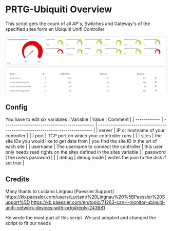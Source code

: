 # PRTG-Ubiquiti Overview
This script gets the count of all AP's, Switches and Gateway's of the specified sites form an Ubiquiti Unifi Controller

![PRTG Screenshot](/Screenshots/PRTG.PNG?raw=true "PRTG Screenshot")

## Config
You have to edit six variables
| Variable     | Value                                        | Comment                                                                     |
| ------------ | -------------------------------------------- | --------------------------------------------------------------------------- |
| server       | IP or hostname of your controller            |                                                                             |
| port         | TCP port on which your cotntroller runs      |                                                                             |
| sites        | the site IDs you would like to get data from | you find the site ID in the url of each site                                |
| username     | The username to connect the controller       | this user only needs read rights on the sites defined in the sites variable |
| password     | the users password                           |                                                                             |
| debug        | debug mode                                   | writes the json to the disk if set true                                     |

## Credits
Many thants to Luciano Lingnau [Paessler Support]
<https://kb.paessler.com/users/Luciano%20Lingnau%20%5BPaessler%20Support%5D>
<https://kb.paessler.com/en/topic/71263-can-i-monitor-ubiquiti-unifi-network-devices-with-prtg#reply-243681>

He wrote the most part of this script. We just adopted and changed the script to fit our needs
